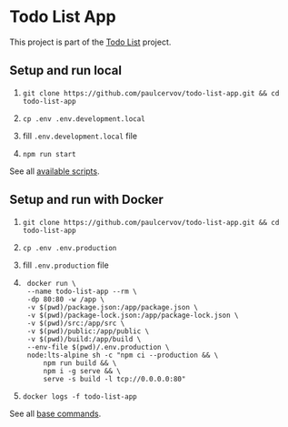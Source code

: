 # Todo List App

This project is part of the [Todo List](https://github.com/paulcervov/todo-list) project.

## Setup and run local

1. `git clone https://github.com/paulcervov/todo-list-app.git && cd todo-list-app`

2. `cp .env .env.development.local`

3. fill `.env.development.local` file

4. `npm run start`

See all [available scripts](https://create-react-app.dev/docs/available-scripts).

## Setup and run with Docker

1. `git clone https://github.com/paulcervov/todo-list-app.git && cd todo-list-app`

2. `cp .env .env.production`

3. fill `.env.production` file

4. ```
    docker run \
    --name todo-list-app --rm \
    -dp 80:80 -w /app \
    -v $(pwd)/package.json:/app/package.json \
    -v $(pwd)/package-lock.json:/app/package-lock.json \
    -v $(pwd)/src:/app/src \
    -v $(pwd)/public:/app/public \
    -v $(pwd)/build:/app/build \
    --env-file $(pwd)/.env.production \
    node:lts-alpine sh -c "npm ci --production && \
        npm run build && \
        npm i -g serve && \
        serve -s build -l tcp://0.0.0.0:80"
    ```
5. `docker logs -f todo-list-app`

See all [base commands](https://docs.docker.com/engine/reference/commandline/docker/).

